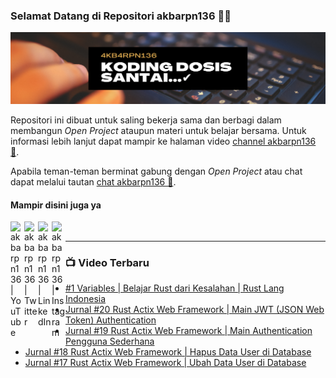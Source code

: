 ### Selamat Datang di Repositori akbarpn136 🙏🏻

![akbarpn136](4kb4rpn136.png)

Repositori ini dibuat untuk saling bekerja sama dan berbagi dalam membangun _Open Project_ ataupun materi untuk belajar 
bersama. Untuk informasi lebih lanjut dapat mampir ke halaman video 
[channel akbarpn136 🎥](https://youtube.com/user/akbarpn136).

Apabila teman-teman berminat gabung dengan _Open Project_ atau chat dapat melalui tautan 
[chat akbarpn136 💬](https://discord.gg/7dTG9sg).

#### Mampir disini juga ya
[<img align="left" alt="akbarpn136 | YouTube" width="22px" src="https://cdn.jsdelivr.net/npm/simple-icons@v3/icons/youtube.svg" />][youtube]
[<img align="left" alt="akbarpn136 | Twitter" width="22px" src="https://cdn.jsdelivr.net/npm/simple-icons@v3/icons/twitter.svg" />][twitter]
[<img align="left" alt="akbarpn136 | LinkedIn" width="22px" src="https://cdn.jsdelivr.net/npm/simple-icons@v3/icons/linkedin.svg" />][linkedin]
[<img align="left" alt="akbarpn136 | Instagram" width="22px" src="https://cdn.jsdelivr.net/npm/simple-icons@v3/icons/instagram.svg" />][instagram]

[twitter]: https://twitter.com/akbarpn136
[youtube]: https://www.youtube.com/user/akbarpn136
[instagram]: https://instagram.com/akbarpn136
[linkedin]: https://www.linkedin.com/in/arizal-akbar-zikri-63461458/

<br />

---

### 📺 Video Terbaru
<!-- YOUTUBE:START -->
- [#1 Variables | Belajar Rust dari Kesalahan | Rust Lang Indonesia](https://www.youtube.com/watch?v=wLqpouGJ53o)
- [Jurnal #20 Rust Actix Web Framework | Main JWT (JSON Web Token) Authentication](https://www.youtube.com/watch?v=qmh3ks-LI88)
- [Jurnal #19 Rust Actix Web Framework | Main Authentication Pengguna Sederhana](https://www.youtube.com/watch?v=2K8Fg6pss84)
- [Jurnal #18 Rust Actix Web Framework | Hapus Data User di Database](https://www.youtube.com/watch?v=ByP54dEmcdo)
- [Jurnal #17 Rust Actix Web Framework | Ubah Data User di Database](https://www.youtube.com/watch?v=MC7gfGLC9GM)
<!-- YOUTUBE:END -->

